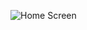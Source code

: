 
![Home Screen]([https://raw.githubusercontent.com/yourusername/yourrepository/master/screenshots/screenshot1.png](https://github.com/siddhantkudale18/UnitConverter1/blob/697fe0a326768fae43ea3a68bee236003830279e/Screenshot%202025-01-29%20181231.png))
